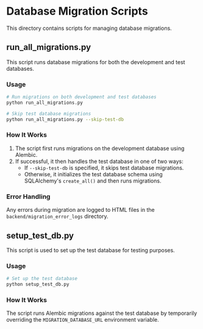 
# Database Migration Scripts

This directory contains scripts for managing database migrations.

## run_all_migrations.py

This script runs database migrations for both the development and test databases.

### Usage

```bash
# Run migrations on both development and test databases
python run_all_migrations.py

# Skip test database migrations
python run_all_migrations.py --skip-test-db
```

### How It Works

1. The script first runs migrations on the development database using Alembic.
2. If successful, it then handles the test database in one of two ways:
   - If `--skip-test-db` is specified, it skips test database migrations.
   - Otherwise, it initializes the test database schema using SQLAlchemy's `create_all()` and then runs migrations.

### Error Handling

Any errors during migration are logged to HTML files in the `backend/migration_error_logs` directory.

## setup_test_db.py

This script is used to set up the test database for testing purposes.

### Usage

```bash
# Set up the test database
python setup_test_db.py
```

### How It Works

The script runs Alembic migrations against the test database by temporarily overriding the `MIGRATION_DATABASE_URL` environment variable.